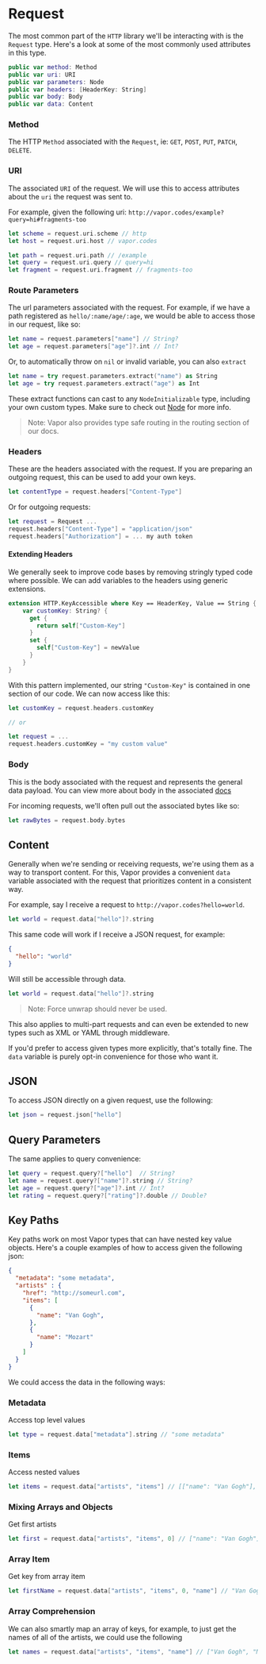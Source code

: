 # Request

The most common part of the `HTTP` library we'll be interacting with is the `Request` type. Here's a look at some of the most commonly used attributes in this type.

```swift
public var method: Method
public var uri: URI
public var parameters: Node
public var headers: [HeaderKey: String]
public var body: Body
public var data: Content
```

### Method

The HTTP `Method` associated with the `Request`, ie: `GET`, `POST`, `PUT`, `PATCH`, `DELETE`.

### URI

The associated `URI` of the request. We will use this to access attributes about the `uri` the request was sent to.

For example, given the following uri: `http://vapor.codes/example?query=hi#fragments-too`

```swift
let scheme = request.uri.scheme // http
let host = request.uri.host // vapor.codes

let path = request.uri.path // /example
let query = request.uri.query // query=hi
let fragment = request.uri.fragment // fragments-too
```

### Route Parameters

The url parameters associated with the request. For example, if we have a path registered as `hello/:name/age/:age`, we would be able to access those in our request, like so:

```swift
let name = request.parameters["name"] // String?
let age = request.parameters["age"]?.int // Int?
```

Or, to automatically throw on `nil` or invalid variable, you can also `extract`

```swift
let name = try request.parameters.extract("name") as String
let age = try request.parameters.extract("age") as Int
```

These extract functions can cast to any `NodeInitializable` type, including your own custom types. Make sure to check out [Node](https://github.com/vapor/node) for more info.

> Note: Vapor also provides type safe routing in the routing section of our docs.


### Headers

These are the headers associated with the request. If you are preparing an outgoing request, this can be used to add your own keys.

```swift
let contentType = request.headers["Content-Type"]  
```

Or for outgoing requests:

```swift
let request = Request ...
request.headers["Content-Type"] = "application/json"
request.headers["Authorization"] = ... my auth token
```

#### Extending Headers

We generally seek to improve code bases by removing stringly typed code where possible. We can add variables to the headers using generic extensions.

```swift
extension HTTP.KeyAccessible where Key == HeaderKey, Value == String {
    var customKey: String? {
      get {
        return self["Custom-Key"]
      }
      set {
        self["Custom-Key"] = newValue
      }
    }
}
```

With this pattern implemented, our string `"Custom-Key"` is contained in one section of our code. We can now access like this:

```swift
let customKey = request.headers.customKey

// or

let request = ...
request.headers.customKey = "my custom value"
```

### Body

This is the body associated with the request and represents the general data payload. You can view more about body in the associated [docs](./body.md)

For incoming requests, we'll often pull out the associated bytes like so:

```swift
let rawBytes = request.body.bytes
```

## Content

Generally when we're sending or receiving requests, we're using them as a way to transport content. For this, Vapor provides a convenient `data` variable associated with the request that prioritizes content in a consistent way.

For example, say I receive a request to `http://vapor.codes?hello=world`.

```swift
let world = request.data["hello"]?.string
```

This same code will work if I receive a JSON request, for example:

```json
{
  "hello": "world"
}
```

Will still be accessible through data.

```swift
let world = request.data["hello"]?.string
```
> Note: Force unwrap should never be used.

This also applies to multi-part requests and can even be extended to new types such as XML or YAML through middleware.

If you'd prefer to access given types more explicitly, that's totally fine. The `data` variable is purely opt-in convenience for those who want it.

## JSON

To access JSON directly on a given request, use the following:

```swift
let json = request.json["hello"]
```

## Query Parameters

The same applies to query convenience:

```swift
let query = request.query?["hello"]  // String?
let name = request.query?["name"]?.string // String?
let age = request.query?["age"]?.int // Int?
let rating = request.query?["rating"]?.double // Double?
```

## Key Paths

Key paths work on most Vapor types that can have nested key value objects. Here's a couple examples of how to access given the following json:

```json
{
  "metadata": "some metadata",
  "artists" : {
    "href": "http://someurl.com",
    "items": [
      {
        "name": "Van Gogh",
      },
      {
        "name": "Mozart"
      }
    ]
  }
}
```

We could access the data in the following ways:

### Metadata

Access top level values

```swift
let type = request.data["metadata"].string // "some metadata"
```

### Items

Access nested values

```swift
let items = request.data["artists", "items"] // [["name": "Van Gogh"], ["name": "Mozart"]]
```

### Mixing Arrays and Objects

Get first artists

```swift
let first = request.data["artists", "items", 0] // ["name": "Van Gogh"]
```

### Array Item

Get key from array item

```swift
let firstName = request.data["artists", "items", 0, "name"] // "Van Gogh"
```

### Array Comprehension

We can also smartly map an array of keys, for example, to just get the names of all of the artists, we could use the following

```swift
let names = request.data["artists", "items", "name"] // ["Van Gogh", "Mozart"]
```
